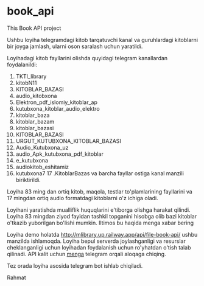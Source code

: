 # book_api
This Book API project

Ushbu loyiha telegramdagi kitob tarqatuvchi kanal va guruhlardagi kitoblarni bir joyga jamlash, ularni oson saralash uchun yaratildi. 

Loyihadagi kitob fayllarini olishda quyidagi telegram kanallardan foydalanildi:
  1. TKTI_library
  2. kitobN11
  3. KITOBLAR_BAZASI
  4. audio_kitobxona
  5. Elektron_pdf_islomiy_kitoblar_ap
  6. kutubxona_kitoblar_audio_elektro
  7. kitoblar_baza
  8. kitoblar_bazam
  9. kitoblar_bazasi
  10. KITOBLAR_BAZASl
  11. URGUT_KUTUBXONA_KITOBLAR_BAZASI
  12. Audio_Kutubxona_uz
  13. audio_Apk_kutubxona_pdf_kitoblar
  14. e_kutubxona
  15. audiokitob_eshitamiz
  16. kutubxona7
  17 .KitoblarBazas
va barcha fayllar ostiga kanal manzili biriktirildi.

Loyiha 83 ming dan ortiq kitob, maqola, testlar to'plamlarining fayllarini va 17 mingdan ortiq audio formatdagi kitoblarni o'z ichiga oladi.

Loyihani yaratishda mualliflik huquqlarini e'tiborga olishga harakat qilindi. Loyiha 83 mingdan ziyod fayldan tashkil topganini hisobga olib bazi kitoblar o'tkazib yuborilgan bo'lishi mumkin.
Iltimos bu haqida menga xabar bering

Loyiha demo holatda http://mlibrary.up.railway.app/api/file-book-api/ ushbu manzilda ishlamoqda. Loyiha bepul serverda joylashganligi va resurslar cheklanganligi uchun loyihadan foydalanish uchun ro'yhatdan o'tish talab qilinadi. 
API kalit uchun <a href="https://t.me/khojimirzayev">menga</a> telegram orqali aloqaga chiqing.

Tez orada loyiha asosida telegram bot ishlab chiqiladi.

Rahmat

